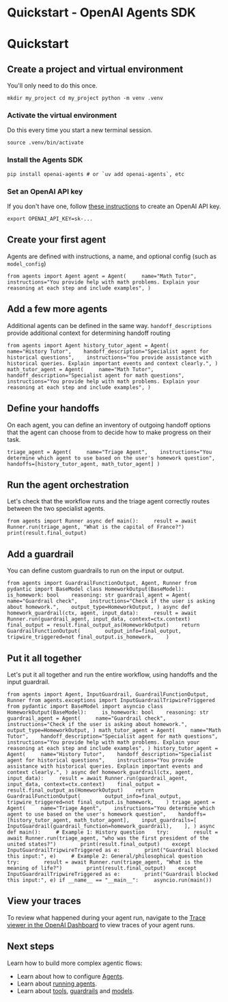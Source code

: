 # Quickstart - OpenAI Agents SDK

# Quickstart

## Create a project and virtual environment

You'll only need to do this once.

`mkdir my_project cd my_project python -m venv .venv`

### Activate the virtual environment

Do this every time you start a new terminal session.

`source .venv/bin/activate`

### Install the Agents SDK

``pip install openai-agents # or `uv add openai-agents`, etc``

### Set an OpenAI API key

If you don't have one, follow [these instructions]() to create an OpenAI API key.

`export OPENAI_API_KEY=sk-...`

## Create your first agent

Agents are defined with instructions, a name, and optional config (such as `model_config`)

`from agents import Agent agent = Agent(     name="Math Tutor",    instructions="You provide help with math problems. Explain your reasoning at each step and include examples", )`

## Add a few more agents

Additional agents can be defined in the same way. `handoff_descriptions` provide additional context for determining handoff routing

`from agents import Agent history_tutor_agent = Agent(     name="History Tutor",    handoff_description="Specialist agent for historical questions",    instructions="You provide assistance with historical queries. Explain important events and context clearly.", ) math_tutor_agent = Agent(     name="Math Tutor",    handoff_description="Specialist agent for math questions",    instructions="You provide help with math problems. Explain your reasoning at each step and include examples", )`

## Define your handoffs

On each agent, you can define an inventory of outgoing handoff options that the agent can choose from to decide how to make progress on their task.

`triage_agent = Agent(     name="Triage Agent",    instructions="You determine which agent to use based on the user's homework question",    handoffs=[history_tutor_agent, math_tutor_agent] )`

## Run the agent orchestration

Let's check that the workflow runs and the triage agent correctly routes between the two specialist agents.

`from agents import Runner async def main():     result = await Runner.run(triage_agent, "What is the capital of France?")    print(result.final_output)`

## Add a guardrail

You can define custom guardrails to run on the input or output.

`from agents import GuardrailFunctionOutput, Agent, Runner from pydantic import BaseModel class HomeworkOutput(BaseModel):     is_homework: bool    reasoning: str guardrail_agent = Agent(     name="Guardrail check",    instructions="Check if the user is asking about homework.",    output_type=HomeworkOutput, ) async def homework_guardrail(ctx, agent, input_data):     result = await Runner.run(guardrail_agent, input_data, context=ctx.context)    final_output = result.final_output_as(HomeworkOutput)    return GuardrailFunctionOutput(        output_info=final_output,        tripwire_triggered=not final_output.is_homework,    )`

## Put it all together

Let's put it all together and run the entire workflow, using handoffs and the input guardrail.

`from agents import Agent, InputGuardrail, GuardrailFunctionOutput, Runner from agents.exceptions import InputGuardrailTripwireTriggered from pydantic import BaseModel import asyncio class HomeworkOutput(BaseModel):     is_homework: bool    reasoning: str guardrail_agent = Agent(     name="Guardrail check",    instructions="Check if the user is asking about homework.",    output_type=HomeworkOutput, ) math_tutor_agent = Agent(     name="Math Tutor",    handoff_description="Specialist agent for math questions",    instructions="You provide help with math problems. Explain your reasoning at each step and include examples", ) history_tutor_agent = Agent(     name="History Tutor",    handoff_description="Specialist agent for historical questions",    instructions="You provide assistance with historical queries. Explain important events and context clearly.", ) async def homework_guardrail(ctx, agent, input_data):     result = await Runner.run(guardrail_agent, input_data, context=ctx.context)    final_output = result.final_output_as(HomeworkOutput)    return GuardrailFunctionOutput(        output_info=final_output,        tripwire_triggered=not final_output.is_homework,    ) triage_agent = Agent(     name="Triage Agent",    instructions="You determine which agent to use based on the user's homework question",    handoffs=[history_tutor_agent, math_tutor_agent],    input_guardrails=[        InputGuardrail(guardrail_function=homework_guardrail),    ], ) async def main():     # Example 1: History question    try:        result = await Runner.run(triage_agent, "who was the first president of the united states?")        print(result.final_output)    except InputGuardrailTripwireTriggered as e:        print("Guardrail blocked this input:", e)     # Example 2: General/philosophical question    try:        result = await Runner.run(triage_agent, "What is the meaning of life?")        print(result.final_output)    except InputGuardrailTripwireTriggered as e:        print("Guardrail blocked this input:", e) if __name__ == "__main__":     asyncio.run(main())`

## View your traces

To review what happened during your agent run, navigate to the [Trace viewer in the OpenAI Dashboard]() to view traces of your agent runs.

## Next steps

Learn how to build more complex agentic flows:

*   Learn about how to configure [Agents]().
*   Learn about [running agents]().
*   Learn about [tools](), [guardrails]() and [models]().

